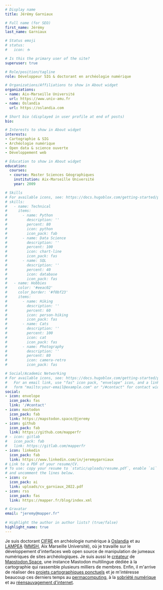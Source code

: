 ```yaml
---
# Display name
title: Jérémy Garniaux

# Full name (for SEO)
first_name: Jérémy
last_name: Garniaux

# Status emoji
# status:
#   icon: ☕️

# Is this the primary user of the site?
superuser: true

# Role/position/tagline
role: Développeur SIG & doctorant en archéologie numérique

# Organizations/Affiliations to show in About widget
organizations:
- name: Aix-Marseille Université
  url: https://www.univ-amu.fr 
- name: Oslandia
  url: https://oslandia.com

# Short bio (displayed in user profile at end of posts)
bio: 

# Interests to show in About widget
interests:
- Cartographie & SIG
- Archéologie numérique
- Open data & science ouverte
- Développement web

# Education to show in About widget
education:
  courses:
  - course: Master Sciences Géographiques
    institution: Aix-Marseille Université
    year: 2009

# Skills
# For available icons, see: https://docs.hugoblox.com/getting-started/page-builder/#icons
# skills:
#   - name: Technical
#     items:
#       - name: Python
#         description: ''
#         percent: 80
#         icon: python
#         icon_pack: fab
#       - name: Data Science
#         description: ''
#         percent: 100
#         icon: chart-line
#         icon_pack: fas
#       - name: SQL
#         description: ''
#         percent: 40
#         icon: database
#         icon_pack: fas
#   - name: Hobbies
#     color: '#eeac02'
#     color_border: '#f0bf23'
#     items:
#       - name: Hiking
#         description: ''
#         percent: 60
#         icon: person-hiking
#         icon_pack: fas
#       - name: Cats
#         description: ''
#         percent: 100
#         icon: cat
#         icon_pack: fas
#       - name: Photography
#         description: ''
#         percent: 80
#         icon: camera-retro
#         icon_pack: fas

# Social/Academic Networking
# For available icons, see: https://docs.hugoblox.com/getting-started/page-builder/#icons
#   For an email link, use "fas" icon pack, "envelope" icon, and a link in the
#   form "mailto:your-email@example.com" or "/#contact" for contact widget.
social:
- icon: envelope
  icon_pack: fas
  link: '/#contact'
- icon: mastodon
  icon_pack: fab
  link: https://mapstodon.space/@jeremy 
- icon: github
  icon_pack: fab
  link: https://github.com/mapperfr
# - icon: gitlab
#   icon_pack: fab
#   link: https://gitlab.com/mapperfr
- icon: linkedin
  icon_pack: fab
  link: https://www.linkedin.com/in/jeremygarniaux
# Link to a PDF of your resume/CV.
# To use: copy your resume to `static/uploads/resume.pdf`, enable `ai` icons in `params.toml`, 
# and uncomment the lines below.
- icon: cv
  icon_pack: ai
  link: uploads/cv_garniaux_2022.pdf
- icon: rss
  icon_pack: fas
  link: https://mapper.fr/blog/index.xml

# Gravatar
email: "jeremy@mapper.fr"
  
# Highlight the author in author lists? (true/false)
highlight_name: true
---
```


Je suis doctorant [CIFRE](https://www.enseignementsup-recherche.gouv.fr/fr/les-cifre-46510) en archéologie numérique à [Oslandia](https://oslandia.com) et au [LAMPEA](https://lampea.cnrs.fr) ([MMSH](https://mmsh.fr), Aix Marseille Université), où je travaille sur le développement d'interfaces web open source de manipulation de jumeaux numériques de sites archéologiques. Je suis aussi le [créateur](https://mapper.fr/blog/introducing-mapstodon/) de [Mapstodon.Space](https://mapstodon.space), une instance Mastodon multilingue dédiée à la cartographie qui rassemble plusieurs milliers de membres. Enfin, il m'arrive de réaliser des [projets cartographiques ponctuels](https://mapper.fr/blog/2022-12/ips/) et je m'intéresse beaucoup ces derniers temps au [permacomputing](https://permacomputing.net/), à la [sobriété numérique](https://fr.wikipedia.org/wiki/Sobri%C3%A9t%C3%A9_num%C3%A9rique) et au [réensauvagement d'internet](https://www.noemamag.com/we-need-to-rewild-the-internet/).
